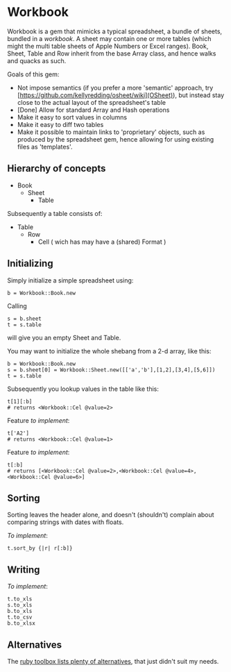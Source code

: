 # Workbook

Workbook is a gem that mimicks a typical spreadsheet, a bundle of sheets, bundled in a *workbook*. A sheet may contain one or more tables (which might  the multi table sheets of Apple Numbers or Excel ranges). Book, Sheet, Table and Row inherit from the base Array class, and hence walks and quacks as such. 

Goals of this gem:

* Not impose semantics (if you prefer a more 'semantic' approach, try [https://github.com/kellyredding/osheet/wiki](OSheet)), but instead stay close to the actual layout of the spreadsheet's table
* [Done] Allow for standard Array and Hash operations
* Make it easy to sort values in columns
* Make it easy to diff two tables
* Make it possible to maintain links to 'proprietary' objects, such as produced by the spreadsheet gem, hence allowing for using existing files as 'templates'.

## Hierarchy of concepts

* Book
   * Sheet 
      * Table
        
Subsequently a table consists of:

* Table
   * Row
      * Cell ( wich has may have a (shared) Format )
	  
## Initializing
	  
Simply initialize a simple spreadsheet using:

    b = Workbook::Book.new
   
Calling

    s = b.sheet
	t = s.table
	
will give you an empty Sheet and Table.

You may want to initialize the whole shebang from a 2-d array, like this:

    b = Workbook::Book.new
    s = b.sheet[0] = Workbook::Sheet.new([['a','b'],[1,2],[3,4],[5,6]])
	t = s.table
	
Subsequently you lookup values in the table like this:

    t[1][:b] 
	# returns <Workbook::Cel @value=2>
	
Feature *to implement*: 

	t['A2']
	# returns <Workbook::Cel @value=1>
	
Feature *to implement*:

    t[:b]
	# returns [<Workbook::Cel @value=2>,<Workbook::Cel @value=4>,<Workbook::Cel @value=6>]
	
## Sorting

Sorting leaves the header alone, and doesn't (shouldn't) complain about comparing strings with dates with floats.

*To implement*:
  
    t.sort_by {|r| r[:b]}
	
## Writing

*To implement*:
	
	t.to_xls
	s.to_xls
	b.to_xls
	t.to_csv
	b.to_xlsx
	
## Alternatives

The [ruby toolbox lists plenty of alternatives](https://www.ruby-toolbox.com/search?utf8=%E2%9C%93&q=spreadsheet), that just didn't suit my needs.